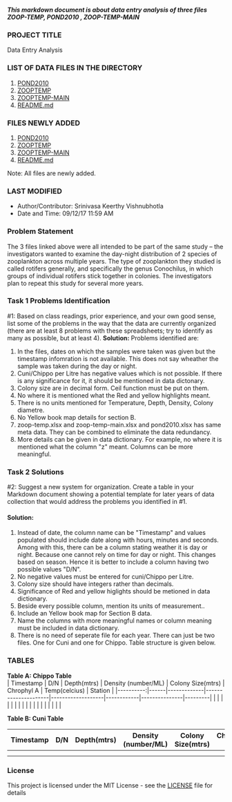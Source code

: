 ##### This markdown document is about data entry analysis of three files ZOOP-TEMP, POND2010 , ZOOP-TEMP-MAIN

### PROJECT TITLE
Data Entry Analysis

### LIST OF DATA FILES IN THE DIRECTORY
1. [POND2010](https://github.com/SriniVishnu/DataEntryAnalysis/blob/master/pond2010.xlsx)
2. [ZOOPTEMP](https://github.com/SriniVishnu/DataEntryAnalysis/blob/master/zoop%20-%20temp-main.xlsx)
3. [ZOOPTEMP-MAIN](https://github.com/SriniVishnu/DataEntryAnalysis/blob/master/zoop%20-%20temp.xlsx)
4. [README.md](https://github.com/SriniVishnu/DataEntryAnalysis/blob/master/README.md)

### FILES NEWLY ADDED
1. [POND2010](https://github.com/SriniVishnu/DataEntryAnalysis/blob/master/pond2010.xlsx)
2. [ZOOPTEMP](https://github.com/SriniVishnu/DataEntryAnalysis/blob/master/zoop%20-%20temp-main.xlsx)
3. [ZOOPTEMP-MAIN](https://github.com/SriniVishnu/DataEntryAnalysis/blob/master/zoop%20-%20temp.xlsx)
4. [README.md](https://github.com/SriniVishnu/DataEntryAnalysis/blob/master/README.md)   

Note: All files are newly added.

### LAST MODIFIED
* Author/Contributor: Srinivasa Keerthy Vishnubhotla  
* Date and Time: 09/12/17 11:59 AM

### Problem Statement
The 3 files linked above were all intended to be part of the same study – the investigators wanted to examine the day-night distribution of 2 species of zooplankton across multiple years. The type of zooplankton they studied is called rotifers generally, and specifically the genus Conochilus, in which groups of individual rotifers stick together in colonies. The investigators plan to repeat this study for several more years. 

### Task 1 Problems Identification
#1: Based on class readings, prior experience, and your own good sense, list some of the problems in the way that the data are currently organized (there are at least 8 problems with these spreadsheets; try to identify as many as possible, but at least 4).
**Solution:** 
Problems identified are:

1. In the files, dates on which the samples were taken was given but the timestamp infomration is not available. This does not say wheather the sample was taken during the day or night.
2. Cuni/Chippo per Litre has negative values which is not possible. If there is any significance for it, it should be mentioned in data dictonary.
3. Colony size are in decimal form. Ceil function must be put on them.
4. No where it is mentioned what the Red and yellow highlights meant.
5. There is no units mentioned for Temperature, Depth, Density, Colony diametre.
6. No Yellow book map details for section B.
7. zoop-temp.xlsx and zoop-temp-main.xlsx  and pond2010.xlsx has same meta data. They can be combined to eliminate the data redundancy.
8. More details can be given in data dictionary. For example, no where it is mentioned what the column "z" meant. Columns can be more meaningful.

### Task 2 Solutions
#2: Suggest a new system for organization. Create a table in your Markdown document showing a potential template for later years of data collection that would address the problems you identified in #1.
#### **Solution**:
1. Instead of date, the column name can be "Timestamp" and values populated should include date along with hours, minutes and seconds. Among with this, there can be a column stating weather it is day or night. Because one cannot rely on time for day or night. This changes based on season. Hence it is better to include a column having two possible values "D/N".
2. No negative values must be entered for cuni/Chippo per Litre.
3. Colony size should have integers rather than decimals. 
4. Significance of Red and yellow higlights  should be metioned in data dictionary.
5. Beside every possible column, mention its units of measurement..
7. Include an Yellow book map for Section B data.
8. Name the columns with more meaningful names or column meaning must be included in data dictionary.
9. There is no need of seperate file for each year. There can just be two files. One for Cuni and one for Chippo. Table structure is given below.

### TABLES

**Table A: Chippo Table**  
| Timestamp | D/N  | Depth(mtrs) | Density (number/ML) | Colony Size(mtrs) | Chrophyl A | Temp(celcius) | Station |
|----------:|------|-------------|---------------------|-------------------|------------|---------------|---------|
|           |      |             |                     |                   |            |               |         |
|           |      |             |                     |                   |            |               |         |

**Table B: Cuni Table**  

| Timestamp | D/N  | Depth(mtrs) | Density (number/ML) | Colony Size(mtrs) | Chrophyl A | Temp(celcius) | Station |
|----------:|------|-------------|---------------------|-------------------|------------|---------------|---------|
|           |      |             |                     |                   |            |               |         |
|           |      |             |                     |                   |            |               |         |

### License

This project is licensed under the MIT License - see the [LICENSE](https://github.com/SriniVishnu/Data2decInfoseek/blob/master/LICENSE) file for details
